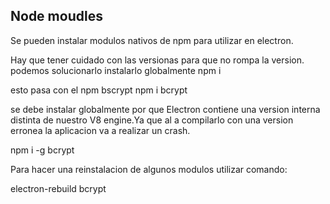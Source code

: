 ## Node moudles

Se pueden instalar modulos nativos de npm para utilizar en electron.

Hay que tener cuidado con las versionas para que no rompa la version. podemos solucionarlo instalarlo globalmente
npm i

esto pasa con el npm bscrypt
npm i bcrypt

se debe instalar globalmente por que Electron contiene una version interna distinta de nuestro V8 engine.Ya que al a compilarlo con una version erronea la aplicacion va a realizar un crash.

npm i -g bcrypt

Para hacer una reinstalacion de algunos modulos utilizar comando:

electron-rebuild bcrypt
